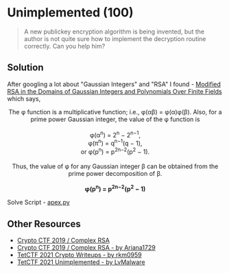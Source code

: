 # Unimplemented (100)
> A new publickey encryption algorithm is being invented, but the author is not quite sure how to implement the decryption routine correctly. Can you help him?

## Solution
After googling a lot about "Gaussian Integers" and "RSA" I found - [Modified RSA in the Domains of Gaussian Integers and Polynomials Over Finite Fields](https://www.researchgate.net/publication/220922838_Modified_RSA_in_the_Domains_of_Gaussian_Integers_and_Polynomials_Over_Finite_Fields)
which says,

<p align="center">
The φ function is a multiplicative function; i.e., φ(αβ) = φ(α)φ(β). Also, for a prime power Gaussian integer, the value of the φ function is <br><br>
φ(α<sup>n</sup>) = 2<sup>n</sup> − 2<sup>n−1</sup>, <br>
φ(π<sup>n</sup>) = q<sup>n−1</sup>(q − 1), <br>
or φ(p<sup>n</sup>) =  p<sup>2n−2</sup>(p<sup>2</sup> − 1). <br><br>
Thus, the  value  of φ  for  any  Gaussian  integer  β can be obtained from the prime power decomposition of  β. <br><br>
<b> φ(p<sup>n</sup>) =  p<sup>2n−2</sup>(p<sup>2</sup> − 1) </b>
</p>

Solve Script - [apex.py](apex.py)

## Other Resources
* [Crypto CTF 2019 / Complex RSA](https://sectt.github.io/writeups/CryptoCTF19/crypto_complexrsa/README)
* [Crypto CTF 2019 / Complex RSA - by Ariana1729](https://github.com/Ariana1729/CTF-Writeups/blob/master/2019/CryptoCTF/Complex%20RSA/README.md)
* [TetCTF 2021 Crypto Writeups - by rkm0959](https://rkm0959.tistory.com/192)
* [TetCTF 2021 Unimplemented - by LvMalware](https://github.com/LvMalware/CTF-WriteUps/blob/master/TetCTF/unimplemented.pdf)
